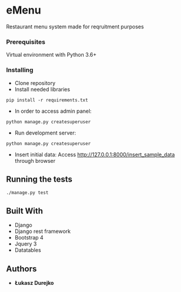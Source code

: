 # eMenu

Restaurant menu system made for reqruitment purposes

### Prerequisites

Virtual environment with Python 3.6+

 
### Installing

* Clone repository
* Install needed libraries
``` 
pip install -r requirements.txt 
```
* In order to access admin panel:
``` 
python manage.py createsuperuser 
```

* Run development server:
``` 
python manage.py createsuperuser 
```
* Insert initial data:
Access http://127.0.0.1:8000/insert_sample_data through browser 


## Running the tests

```
./manage.py test
```

## Built With

* Django
* Django rest framework
* Bootstrap 4
* Jquery 3
* Datatables 


## Authors

* **Łukasz Durejko**